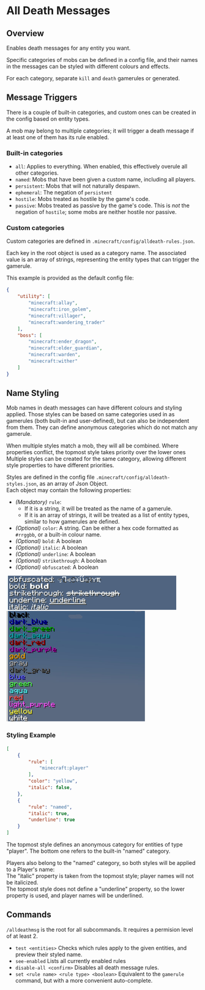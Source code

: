 # All Death Messages

## Overview
Enables death messages for any entity you want.

Specific categories of mobs can be defined in a config file, and their names in the messages can be styled with different colours and effects.

For each category, separate `kill` and `death` gamerules or generated.

## Message Triggers

There is a couple of built-in categories, and custom ones can be created in the config based on entity types.

A mob may belong to multiple categories; it will trigger a death message if at least one of them has its rule enabled.

### Built-in categories
- `all`: Applies to everything. When enabled, this effectively overule all other categories.
- `named`: Mobs that have been given a custom name, including all players.
- `persistent`: Mobs that will not naturally despawn.
- `ephemeral`: The negation of `persistent`
- `hostile`: Mobs treated as hostile by the game's code.
- `passive`: Mobs treated as passive by the game's code. This is _not_ the negation of `hostile`; some mobs are neither hostile nor passive.

### Custom categories
Custom categories are defined in `.minecraft/config/alldeath-rules.json`.

Each key in the root object is used as a category name. The associated value is an array of strings, representing the entity types that can trigger the gamerule.

This example is provided as the default config file:
```json
{
	"utility": [
		"minecraft:allay",
		"minecraft:iron_golem",
		"minecraft:villager",
		"minecraft:wandering_trader"
	],
	"boss": [
		"minecraft:ender_dragon",
		"minecraft:elder_guardian",
		"minecraft:warden",
		"minecraft:wither"
	]
}
```

## Name Styling

Mob names in death messages can have different colours and styling applied. Those styles can be based on same categories used in as gamerules (both built-in and user-defined), but can also be independent from them. They can define anonymous categories which do not match any gamerule.

When multiple styles match a mob, they will all be combined. Where properties conflict, the topmost style takes priority over the lower ones
Multiple styles can be created for the same category, allowing different style properties to have different priorities.


Styles are defined in the config file `.minecraft/config/alldeath-styles.json`, as an array of Json Object.  
Each object may contain the following properties:
- _(Mandatory)_ `rule`:
	- If it is a string, it will be treated as the name of a gamerule.
	- If it is an array of strings, it will be treated as a list of entity types, similar to how gamerules are defined.
- _(Optional)_ `color`: A string. Can be either a hex code formatted as `#rrggbb`, or a built-in colour name.
- _(Optional)_ `bold`: A boolean
- _(Optional)_ `italic`: A boolean
- _(Optional)_ `underline`: A boolean
- _(Optional)_ `strikethrough`: A boolean
- _(Optional)_ `obfuscated`: A boolean

![Styles](./doc/Style.gif)  
![Colour Names](./doc/Colours.jpg)

### Styling Example
```json
[
	{
		"rule": [
			"minecraft:player"
		],
		"color": "yellow",
		"italic": false,
	},
	{
		"rule": "named",
		"italic": true,
		"underline": true
	}
]
```

The topmost style defines an anonymous category for entities of type "player". The bottom one refers to the built-in "named" category.

Players also belong to the "named" category, so both styles will be applied to a Player's name:  
The "italic" property is taken from the topmost style; player names will not be italicized.  
The topmost style does not define a "underline" property, so the lower property is used, and player names will be underlined.

## Commands

`/alldeathmsg` is the root for all subcommands. It requires a permision level of at least 2.

- `test <entities>` Checks which rules apply to the given entities, and preview their styled name.
- `see-enabled` Lists all currently enabled rules
- `disable-all <confirm>` Disables all death message rules.
- `set <rule name> <rule type> <boolean>` Equivalent to the `gamerule` command, but with a more convenient auto-complete.
